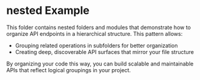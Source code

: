 # nested Example

This folder contains nested folders and modules that demonstrate how to organize API endpoints in a hierarchical structure. This pattern allows:

- Grouping related operations in subfolders for better organization
- Creating deep, discoverable API surfaces that mirror your file structure

By organizing your code this way, you can build scalable and maintainable APIs that reflect logical groupings in your project.
